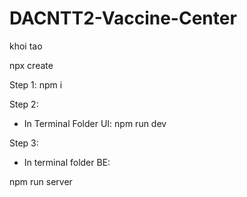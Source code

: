 # DACNTT2-Vaccine-Center

khoi tao

npx create




Step 1: 
npm i

Step 2:
- In Terminal Folder UI: 
npm run dev

Step 3: 
- In terminal folder BE:

npm run server
